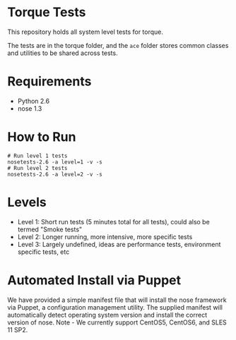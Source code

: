 # Torque Tests
This repository holds all system level tests for torque.

The tests are in the torque folder, and the `ace` folder
stores common classes and utilities to be shared across tests.

# Requirements

* Python 2.6
* nose 1.3

# How to Run

```
# Run level 1 tests
nosetests-2.6 -a level=1 -v -s
# Run level 2 tests
nosetests-2.6 -a level=2 -v -s
```

# Levels

* Level 1: Short run tests (5 minutes total for all tests), could also be termed "Smoke tests"
* Level 2: Longer running, more intensive, more specific tests
* Level 3: Largely undefined, ideas are performance tests, environment specific tests, etc

# Automated Install via Puppet
We have provided a simple manifest file that will install the nose framework via Puppet, 
a configuration management utility. The supplied manifest will automatically detect operating 
system version and install the correct version of nose. Note - We currently support CentOS5, 
CentOS6, and SLES 11 SP2.
